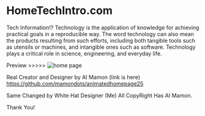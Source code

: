 # HomeTechIntro.com
Tech  Information!?
Technology is the application of knowledge for achieving practical goals in a reproducible way. The word technology can also mean the products resulting from such efforts, including both tangible tools such as utensils or machines, and intangible ones such as software. Technology plays a critical role in science, engineering, and everyday life.

Preview >>>>>
![home page](https://user-images.githubusercontent.com/97239651/230782406-0eee4145-236b-4aed-bb4b-24fdad64e30a.PNG)

Real Creator and Designer by AI Mamon (link is here)
https://github.com/mamondots/animatedhomepage25

Same Changed by White Hat Designer (Me)
All CopyRight Has AI Mamon.

Thank You!
